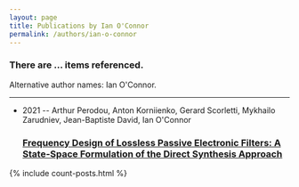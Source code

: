 ```yaml
---
layout: page
title: Publications by Ian O'Connor
permalink: /authors/ian-o-connor
---
```


<h3 id="number-posts">There are ... items referenced.</h3>
<p id='info-authors'>Alternative author names: Ian O'Connor.</p>
<hr />
<ul class="post-list">
<li><span class='post-meta'>2021 -- Arthur Perodou, Anton Korniienko, Gerard Scorletti, Mykhailo Zarudniev, Jean-Baptiste David, Ian O'Connor</span><h3><a class='post-link' href="{{ site.baseurl }}/frequency-design-of-lossless-passive-electronic-filters-a-state-space-formulation-of-the-direct-synthesis-approach">Frequency Design of Lossless Passive Electronic Filters: A State-Space Formulation of the Direct Synthesis Approach</a></h3></li>

</ul>
{% include count-posts.html %}
